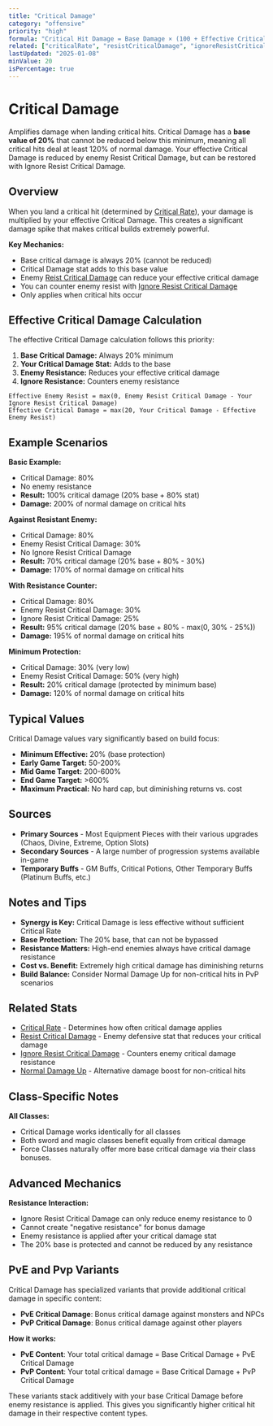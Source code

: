 ```yaml
---
title: "Critical Damage"
category: "offensive"
priority: "high"
formula: "Critical Hit Damage = Base Damage × (100 + Effective Critical Damage) / 100"
related: ["criticalRate", "resistCriticalDamage", "ignoreResistCriticalDamage", "normalDamageUp"]
lastUpdated: "2025-01-08"
minValue: 20
isPercentage: true
---
```


# Critical Damage

Amplifies damage when landing critical hits. Critical Damage has a **base value of 20%** that cannot be reduced below this minimum, meaning all critical hits deal at least 120% of normal damage. Your effective Critical Damage is reduced by enemy Resist Critical Damage, but can be restored with Ignore Resist Critical Damage.

## Overview

When you land a critical hit (determined by [Critical Rate](/stats/critical-rate)), your damage is multiplied by your effective Critical Damage. This creates a significant damage spike that makes critical builds extremely powerful.

**Key Mechanics:**
- Base critical damage is always 20% (cannot be reduced)
- Critical Damage stat adds to this base value
- Enemy [Reist Critical Damage](/stats/resist-critical-damage) can reduce your effective critical damage
- You can counter enemy resist with [Ignore Resist Critical Damage](/stats/ignore-resist-critical-damage)
- Only applies when critical hits occur

## Effective Critical Damage Calculation

The effective Critical Damage calculation follows this priority:

1. **Base Critical Damage:** Always 20% minimum
2. **Your Critical Damage Stat:** Adds to the base
3. **Enemy Resistance:** Reduces your effective critical damage
4. **Ignore Resistance:** Counters enemy resistance

```
Effective Enemy Resist = max(0, Enemy Resist Critical Damage - Your Ignore Resist Critical Damage)
Effective Critical Damage = max(20, Your Critical Damage - Effective Enemy Resist)
```

## Example Scenarios

**Basic Example:**
- Critical Damage: 80%
- No enemy resistance
- **Result:** 100% critical damage (20% base + 80% stat)
- **Damage:** 200% of normal damage on critical hits

**Against Resistant Enemy:**
- Critical Damage: 80%
- Enemy Resist Critical Damage: 30%
- No Ignore Resist Critical Damage
- **Result:** 70% critical damage (20% base + 80% - 30%)
- **Damage:** 170% of normal damage on critical hits

**With Resistance Counter:**
- Critical Damage: 80%
- Enemy Resist Critical Damage: 30%
- Ignore Resist Critical Damage: 25%
- **Result:** 95% critical damage (20% base + 80% - max(0, 30% - 25%))
- **Damage:** 195% of normal damage on critical hits

**Minimum Protection:**
- Critical Damage: 30% (very low)
- Enemy Resist Critical Damage: 50% (very high)
- **Result:** 20% critical damage (protected by minimum base)
- **Damage:** 120% of normal damage on critical hits

## Typical Values

Critical Damage values vary significantly based on build focus:

- **Minimum Effective:** 20% (base protection)
- **Early Game Target:** 50-200%
- **Mid Game Target:** 200-600%
- **End Game Target:** >600%
- **Maximum Practical:** No hard cap, but diminishing returns vs. cost

## Sources

- **Primary Sources** - Most Equipment Pieces with their various upgrades (Chaos, Divine, Extreme, Option Slots)
- **Secondary Sources** - A large number of progression systems available in-game
- **Temporary Buffs** - GM Buffs, Critical Potions, Other Temporary Buffs (Platinum Buffs, etc.)

## Notes and Tips

- **Synergy is Key:** Critical Damage is less effective without sufficient Critical Rate
- **Base Protection:** The 20% base, that can not be bypassed
- **Resistance Matters:** High-end enemies always have critical damage resistance
- **Cost vs. Benefit:** Extremely high critical damage has diminishing returns
- **Build Balance:** Consider Normal Damage Up for non-critical hits in PvP scenarios

## Related Stats

- [Critical Rate](/stats/critical-rate) - Determines how often critical damage applies
- [Resist Critical Damage](/stats/resist-critical-damage) - Enemy defensive stat that reduces your critical damage
- [Ignore Resist Critical Damage](/stats/ignore-resist-critical-damage) - Counters enemy critical damage resistance
- [Normal Damage Up](/stats/normal-damage-up) - Alternative damage boost for non-critical hits

## Class-Specific Notes

**All Classes:**
- Critical Damage works identically for all classes
- Both sword and magic classes benefit equally from critical damage
- Force Classes naturally offer more base critical damage via their class bonuses.

## Advanced Mechanics

**Resistance Interaction:**
- Ignore Resist Critical Damage can only reduce enemy resistance to 0
- Cannot create "negative resistance" for bonus damage
- Enemy resistance is applied after your critical damage stat
- The 20% base is protected and cannot be reduced by any resistance

## PvE and Pvp Variants

Critical Damage has specialized variants that provide additional critical damage in specific content:

- **PvE Critical Damage**: Bonus critical damage against monsters and NPCs
- **PvP Critical Damage**: Bonus critical damage against other players

**How it works:**
- **PvE Content**: Your total critical damage = Base Critical Damage + PvE Critical Damage
- **PvP Content**: Your total critical damage = Base Critical Damage + PvP Critical Damage

These variants stack additively with your base Critical Damage before enemy resistance is applied. This gives you significantly higher critical hit damage in their respective content types.